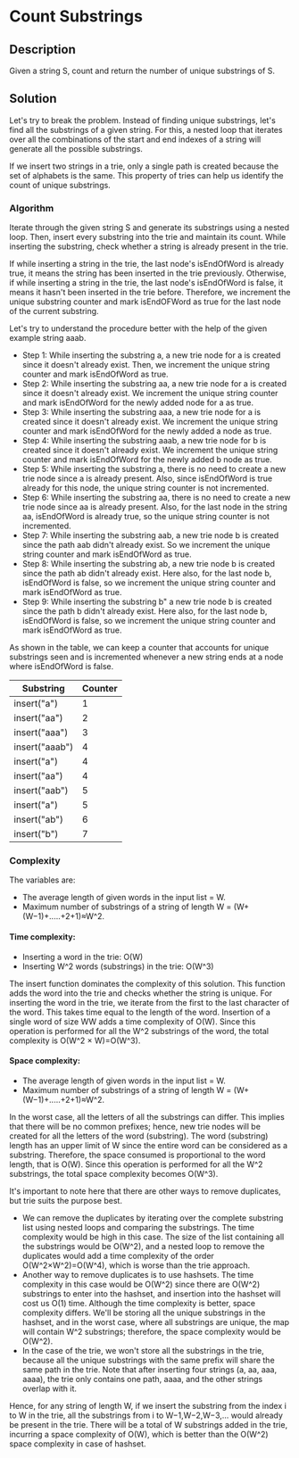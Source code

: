 # Count Substrings

## Description

Given a string S, count and return the number of unique substrings of S.

## Solution

Let's try to break the problem. Instead of finding unique substrings, let's find all the substrings of a given string. For this, a nested loop that iterates over all the combinations of the start and end indexes of a string will generate all the possible substrings.

If we insert two strings in a trie, only a single path is created because the set of alphabets is the same. This property of tries can help us identify the count of unique substrings.

### Algorithm

Iterate through the given string S and generate its substrings using a nested loop. Then, insert every substring into the trie and maintain its count. While inserting the substring, check whether a string is already present in the trie.

If while inserting a string in the trie, the last node's isEndOfWord is already true, it means the string has been inserted in the trie previously. Otherwise, if while inserting a string in the trie, the last node's isEndOfWord is false, it means it hasn't been inserted in the trie before. Therefore, we increment the unique substring counter and mark isEndOFWord as true for the last node of the current substring.

Let's try to understand the procedure better with the help of the given example string aaab.

- Step 1: While inserting the substring a, a new trie node for a is created since it doesn't already exist. Then, we increment the unique string counter and mark isEndOfWord as true.
- Step 2: While inserting the substring aa, a new trie node for a is created since it doesn't already exist. We increment the unique string counter and mark isEndOfWord for the newly added node for a as true.
- Step 3: While inserting the substring aaa, a new trie node for a is created since it doesn't already exist. We increment the unique string counter and mark isEndOfWord for the newly added a node as true.
- Step 4: While inserting the substring aaab, a new trie node for b is created since it doesn't already exist. We increment the unique string counter and mark isEndOfWord for the newly added b node as true.
- Step 5: While inserting the substring a, there is no need to create a new trie node since a is already present. Also, since isEndOfWord is true already for this node, the unique string counter is not incremented.
- Step 6: While inserting the substring aa, there is no need to create a new trie node since aa is already present. Also, for the last node in the string aa, isEndOfWord is already true, so the unique string counter is not incremented.
- Step 7: While inserting the substring aab, a new trie node b is created since the path aab didn't already exist. So we increment the unique string counter and mark isEndOfWord as true.
- Step 8: While inserting the substring ab, a new trie node b is created since the path ab didn't already exist. Here also, for the last node b, isEndOfWord is false, so we increment the unique string counter and mark isEndOfWord as true.
- Step 9: While inserting the substring b" a new trie node b is created since the path b didn't already exist. Here also, for the last node b, isEndOfWord is false, so we increment the unique string counter and mark isEndOfWord as true.

As shown in the table, we can keep a counter that accounts for unique substrings seen and is incremented whenever a new string ends at a node where isEndOfWord is false.

| Substring      | Counter | 
|----------------|---------|
| insert("a")    | 1       |
| insert("aa")   | 2       |
| insert("aaa")  | 3       |
| insert("aaab") | 4       |
| insert("a")    | 4       |
| insert("aa")   | 4       |
| insert("aab")  | 5       |
| insert("a")    | 5       |
| insert("ab")   | 6       |
| insert("b")    | 7       |

### Complexity

The variables are:

- The average length of given words in the input list = W.
- Maximum number of substrings of a string of length W = (W+(W−1)+.....+2+1)≈W^2.

#### Time complexity:

- Inserting a word in the trie: O(W)
- Inserting W^2 words (substrings) in the trie: O(W^3)

The insert function dominates the complexity of this solution. This function adds the word into the trie and checks whether the string is unique. For inserting the word in the trie, we iterate from the first to the last character of the word. This takes time equal to the length of the word. Insertion of a single word of size WW adds a time complexity of O(W). Since this operation is performed for all the W^2 substrings of the word, the total complexity is O(W^2 × W)=O(W^3).

#### Space complexity:

- The average length of given words in the input list = W.
- Maximum number of substrings of a string of length W = (W+(W−1)+.....+2+1)≈W^2.

In the worst case, all the letters of all the substrings can differ. This implies that there will be no common prefixes; hence, new trie nodes will be created for all the letters of the word (substring). The word (substring) length has an upper limit of W since the entire word can be considered as a substring. Therefore, the space consumed is proportional to the word length, that is O(W). Since this operation is performed for all the W^2 substrings, the total space complexity becomes O(W^3). 

It's important to note here that there are other ways to remove duplicates, but trie suits the purpose best.

- We can remove the duplicates by iterating over the complete substring list using nested loops and comparing the substrings. The time complexity would be high in this case. The size of the list containing all the substrings would be O(W^2), and a nested loop to remove the duplicates would add a time complexity of the order O(W^2×W^2)=O(W^4), which is worse than the trie approach.
- Another way to remove duplicates is to use hashsets. The time complexity in this case would be O(W^2) since there are O(W^2) substrings to enter into the hashset, and insertion into the hashset will cost us O(1) time. Although the time complexity is better, space complexity differs. We'll be storing all the unique substrings in the hashset, and in the worst case, where all substrings are unique, the map will contain W^2 substrings; therefore, the space complexity would be O(W^2). 
- In the case of the trie, we won't store all the substrings in the trie, because all the unique substrings with the same prefix will share the same path in the trie. Note that after inserting four strings (a, aa, aaa, aaaa), the trie only contains one path, aaaa, and the other strings overlap with it.

Hence, for any string of length W, if we insert the substring from the index i to W in the trie, all the substrings from i to W−1,W−2,W−3,... would already be present in the trie. There will be a total of W substrings added in the trie, incurring a space complexity of O(W), which is better than the O(W^2) space complexity in case of hashset.